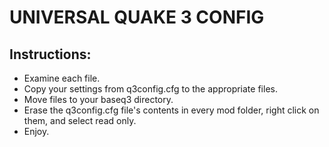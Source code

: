# UNIVERSAL QUAKE 3 CONFIG

## Instructions:

* Examine each file.
* Copy your settings from q3config.cfg to the appropriate files.
* Move files to your baseq3 directory.
* Erase the q3config.cfg file's contents in every mod folder, right click on them, and select read only.
* Enjoy.